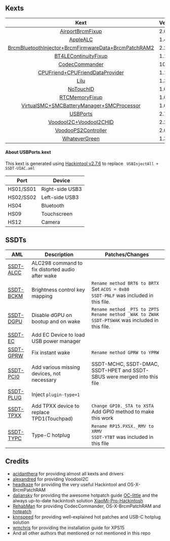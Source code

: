 ## Kexts

|                             Kext                             | Version |
| :----------------------------------------------------------: | ------- |
| [AirportBrcmFixup](https://github.com/acidanthera/AirportBrcmFixup) | 2.0.3   |
|     [AppleALC](https://github.com/acidanthera/AppleALC)      | 1.4.0   |
| [BrcmBluetoothInjector+BrcmFirmwareData+BrcmPatchRAM2](https://github.com/headkaze/OS-X-BrcmPatchRAM/releases) | 2.2.12  |
| [BT4LEContinuityFixup](https://github.com/acidanthera/BT4LEContinuityFixup) | 1.1.4   |
| [CodecCommander](https://bitbucket.org/RehabMan/os-x-eapd-codec-commander/downloads/) | 1003    |
| [CPUFriend+CPUFriendDataProvider](https://github.com/acidanthera/CPUFriend) | 1.1.9   |
| [Lilu](https://github.com/acidanthera/Lilu/releases/latest)  | 1.3.8   |
| [NoTouchID](https://github.com/al3xtjames/NoTouchID/releases) | 1.0.2   |
| [RTCMemoryFixup](https://github.com/acidanthera/RTCMemoryFixup/releases) | 1.0.4   |
| [VirtualSMC+SMCBatteryManager+SMCProcessor](https://github.com/acidanthera/VirtualSMC) | 1.0.7   |
| [USBPorts](https://www.tonymacx86.com/threads/release-intel-fb-patcher-v1-4-5.254559/) | 2.7.6   |
| [VoodooI2C+VoodooI2CHID](https://github.com/alexandred/VoodooI2C) | 2.2     |
| [VoodooPS2Controller](https://github.com/acidanthera/VoodooPS2/releases) | 2.0.2   |
| [WhateverGreen](https://github.com/acidanthera/WhateverGreen) | 1.3.1   |

#### About USBPorts.kext

This kext is generated using [Hackintool v2.7.6](https://www.tonymacx86.com/threads/release-hackintool-v2-7-6.254559/) to replace ` USBInjectAll + SSDT-UIAC.aml`

| Port      | Device          |
| --------- | --------------- |
| HS01/SS01 | Right-side USB3 |
| HS02/SS02 | Left-side USB3  |
| HS04      | Bluetooth       |
| HS09      | Touchscreen     |
| HS12      | Camera          |

## SSDTs

| AML                                                          | Description                                      | Patches/Changes                                              |
| ------------------------------------------------------------ | ------------------------------------------------ | ------------------------------------------------------------ |
| [SSDT-ALCC](https://bitbucket.org/RehabMan/os-x-eapd-codec-commander/src/master/SSDT-ALC298.dsl) | ALC298 command to fix distorted audio after wake |                                                              |
| [SSDT-BCKM](https://github.com/daliansky/OC-little/tree/master/保留项目/X02-亮度快捷键补丁) | Brightness control key mapping                   | `Rename method BRT6 to BRTX`<br/>Set `ACOS = 0x80`<br/>`SSDT-PNLF` was included in this file. |
| [SSDT-DGPU](https://github.com/RehabMan/OS-X-Clover-Laptop-Config/blob/master/hotpatch/SSDT-DDGPU.dsl) | Disable dGPU on bootup and on wake               | `Rename method _PTS to ZPTS`<br/>`Rename method _WAK to ZWAK`<br/>`SSDT-PTSWAK` was included in this file. |
| [SSDT-EC](https://github.com/daliansky/OC-little/tree/master/03-%E4%BB%BF%E5%86%92EC) | Add EC Device to load USB power manager          |                                                              |
| [SSDT-GPRW](https://www.tonymacx86.com/threads/guide-dell-xps-15-9560-4k-touch-1tb-ssd-32gb-ram-100-adobergb.224486/) | Fix instant wake                                 | `Rename method GPRW to YPRW`                                 |
| [SSDT-PCI0](https://github.com/daliansky/OC-little/tree/master/08-添加丢失的部件) | Add various missing devices, not necessary       | SSDT-MCHC, SSDT-DMAC, SSDT-HPET and SSDT-SBUS were merged into this file |
| [SSDT-PLUG](https://github.com/daliansky/OC-little/tree/master/02-%E6%B3%A8%E5%85%A5X86) | Inject `plugin-type=1`                           |                                                              |
| [SSDT-TPXX](https://github.com/daliansky/OC-little/tree/master/09-OCI2C-TPXX%E8%A1%A5%E4%B8%81%E6%96%B9%E6%B3%95) | Add TPXX device to replace TPD1(Touchpad)        | `Change GPI0._STA to XSTA`<br/>Add GPI0 method to make this work |
| [SSDT-TYPC](https://www.tonymacx86.com/threads/guide-dell-xps-15-9560-4k-touch-1tb-ssd-32gb-ram-100-adobergb.224486/) | Type-C hotplug                                   | `Rename RP15.PXSX._RMV to XRMV`<br/>`SSDT-YTBT` was included in this file |

## Credits

- [acidanthera](https://github.com/acidanthera) for providing almost all kexts and drivers
- [alexandred](https://github.com/alexandred) for providing VoodooI2C
- [headkaze](https://github.com/headkaze) for providing the very useful Hackintool and OS-X-BrcmPatchRAM
- [daliansky](https://github.com/daliansky) for providing the awesome hotpatch guide [OC-little](https://github.com/daliansky/OC-little/) and the always up-to-date hackintosh solution [XiaoMi-Pro-Hackintosh](https://github.com/daliansky/XiaoMi-Pro-Hackintosh)
- [RehabMan](https://github.com/RehabMan) for providing CodecCommander, OS-X-BrcmPatchRAM and [hotpatch](https://github.com/RehabMan/OS-X-Clover-Laptop-Config/tree/master/hotpatch)
- [knnspeed](https://www.tonymacx86.com/threads/guide-dell-xps-15-9560-4k-touch-1tb-ssd-32gb-ram-100-adobergb.224486) for providing well-explained hot patches and USB-C hotplug solution
- [wmchris](https://github.com/wmchris/DellXPS15-9550-OSX/tree/10.15) for providing the installation guide for XPS15
- And all other authors that mentioned or not mentioned in this repo


